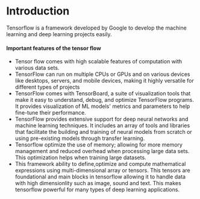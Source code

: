 # Introduction

Tensorflow is a framework developed by Google to develop the machine learning and deep learning projects easily.

#### Important features of the tensor flow

- Tensor flow comes with high scalable features of computation with various data sets.
- TensorFlow can run on multiple CPUs or GPUs and on various devices like desktops, servers, and mobile devices, making it highly versatile for different types of projects
- TensorFlow comes with TensorBoard, a suite of visualization tools that make it easy to understand, debug, and optimize TensorFlow programs. It provides visualization of ML models' metrics and parameters to help fine-tune their performance.
- TensorFlow provides extensive support for deep neural networks and machine learning techniques. It includes an array of tools and libraries that facilitate the building and training of neural models from scratch or using pre-existing models through transfer learning.
- Tensorflow optimize the use of memory; allowing for more memory management and reduced overhead when processing large data sets. This optimization helps when training large datasets.
- This framework ability to define,optimize and compute mathematical expressions using multi-dimensional array or tensors. This tensors are foundational and main blocks in tensorflow allowing it to handle data with high dimensionlity such as image, sound and text. This makes tensorflow powerful for many types of deep learning applications.